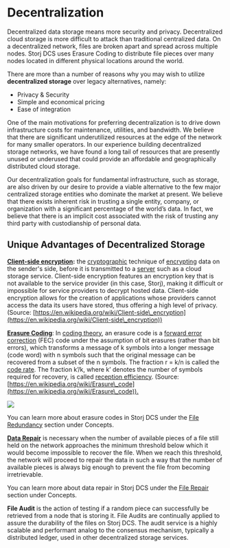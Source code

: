 # Decentralization

Decentralized data storage means more security and privacy. Decentralized cloud storage is more difficult to attack than traditional centralized data. On a decentralized network, files are broken apart and spread across multiple nodes. Storj DCS uses Erasure Coding to distribute file pieces over many nodes located in different physical locations around the world.‌

There are more than a number of reasons why you may wish to utilize **decentralized storage** over legacy alternatives, namely:‌

* Privacy & Security
* Simple and economical pricing
* Ease of integration

One of the main motivations for preferring decentralization is to drive down infrastructure costs for maintenance, utilities, and bandwidth. We believe that there are significant underutilized resources at the edge of the network for many smaller operators. In our experience building decentralized storage networks, we have found a long tail of resources that are presently unused or underused that could provide an affordable and geographically distributed cloud storage.‌

Our decentralization goals for fundamental infrastructure, such as storage, are also driven by our desire to provide a viable alternative to the few major centralized storage entities who dominate the market at present. We believe that there exists inherent risk in trusting a single entity, company, or organization with a significant percentage of the world’s data. In fact, we believe that there is an implicit cost associated with the risk of trusting any third party with custodianship of personal data.‌

## Unique Advantages of Decentralized Storage <a href="unique-advantages-of-decentralized-storage" id="unique-advantages-of-decentralized-storage"></a>

**​**[**Client-side encryption**](../encryption-key/design-decision-end-to-end-encryption.md)**:** the [cryptographic](https://en.wikipedia.org/wiki/Cryptographic) technique of [encrypting](https://en.wikipedia.org/wiki/Encrypting) data on the sender's side, before it is transmitted to a [server](https://en.wikipedia.org/wiki/Server\_\(computing\)) such as a cloud storage service. Client-side encryption features an encryption key that is not available to the service provider (in this case, Storj), making it difficult or impossible for service providers to decrypt hosted data. Client-side encryption allows for the creation of applications whose providers cannot access the data its users have stored, thus offering a high level of privacy. (Source: [https://en.wikipedia.org/wiki/Client-side\_encryption](https://en.wikipedia.org/wiki/Client-side\_encryption))‌

**​**[**Erasure Coding**](../file-redundancy.md#erasure-codes): In [coding theory](https://en.wikipedia.org/wiki/Coding\_theory), an erasure code is a [forward error correction](https://en.wikipedia.org/wiki/Forward\_error\_correction) (FEC) code under the assumption of bit erasures (rather than bit errors), which transforms a message of k symbols into a longer message (code word) with n symbols such that the original message can be recovered from a subset of the n symbols. The fraction r = k/n is called the [code rate](https://en.wikipedia.org/wiki/Code\_rate). The fraction k’/k, where k’ denotes the number of symbols required for recovery, is called [reception efficiency](https://en.wikipedia.org/w/index.php?title=Reception\_efficiency\&action=edit\&redlink=1). (Source: [https://en.wikipedia.org/wiki/Erasure\_code](https://en.wikipedia.org/wiki/Erasure\_code)).​‌

![](https://blobscdn.gitbook.com/v0/b/gitbook-28427.appspot.com/o/assets%2F-LmlDzFHYn9g\_f2QxmPe%2F-Lpjn-NupBtD30G5zoEX%2F-Lpjn-pSDVMU-GpmzsMQ%2Fimage.png?alt=media\&token=bc231e70-39d6-4ed1-b3e7-771acf8076da)

You can learn more about erasure codes in Storj DCS under the [File Redundancy](../file-redundancy.md) section under Concepts.‌

**​**[**Data Repair**](../file-repair.md) is necessary when the number of available pieces of a file still held on the network approaches the minimum threshold below which it would become impossible to recover the file. When we reach this threshold, the network will proceed to repair the data in such a way that the number of available pieces is always big enough to prevent the file from becoming irretrievable.‌

You can learn more about data repair in Storj DCS under the [File Repair](../file-repair.md) section under Concepts.‌

**​File Audit** is the action of testing if a random piece can successfully be retrieved from a node that is storing it. File Audits are continually applied to assure the durability of the files on Storj DCS.‌ The audit service is a highly scalable and performant analog to the consensus mechanism, typically a distributed ledger, used in other decentralized storage services.

**​**
